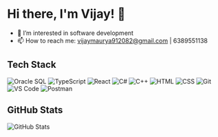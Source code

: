 # Hi there, I'm Vijay! 👋

- 👀 I’m interested in software development
- 📫 How to reach me: vijaymaurya912082@gmail.com | 6389551138

## Tech Stack

<!-- Insert tech stack logos here -->
![Oracle SQL](https://img.shields.io/badge/-Oracle%20SQL-red)
![TypeScript](https://img.shields.io/badge/-TypeScript-blue)
![React](https://img.shields.io/badge/-React-blue)
![C#](https://img.shields.io/badge/-C%23-green)
![C++](https://img.shields.io/badge/-C%2B%2B-purple)
![HTML](https://img.shields.io/badge/-HTML-orange)
![CSS](https://img.shields.io/badge/-CSS-blueviolet)
![Git](https://img.shields.io/badge/-Git-orange)
![VS Code](https://img.shields.io/badge/-VS%20Code-blueviolet)
![Postman](https://img.shields.io/badge/-Postman-lightgrey)

## GitHub Stats
![GitHub Stats](https://github-readme-stats.vercel.app/api?username=vijay-km&show_icons=true&theme=radical&line_height=24&hide_title=true&hide_border=true&count_private=true&include_all_commits=true&hide=stars,issues,contribs&custom_title=GitHub%20Contributions&show_owner=true&hide_rank=true&include_prs=true&hide=prs_closed,prs_merged,pr_contributions,commits)
